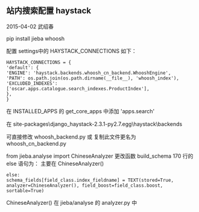 ## 站内搜索配置 haystack ##

2015-04-02 武绍春

pip install jieba whoosh

配置 settings中的 HAYSTACK_CONNECTIONS 如下：

    HAYSTACK_CONNECTIONS = {
    'default': {
    'ENGINE': 'haystack.backends.whoosh_cn_backend.WhooshEngine',
    'PATH': os.path.join(os.path.dirname(__file__), 'whoosh_index'),
    'EXCLUDED_INDEXES': ['oscar.apps.catalogue.search_indexes.ProductIndex'],
    },
    }

在 INSTALLED_APPS 的 get_core_apps 中添加 'apps.search'

在 site-packages\django_haystack-2.3.1-py2.7.egg\haystack\backends
  
可直接修改 whoosh_backend.py 或 复制此文件更名为 whoosh_cn_backend.py

from jieba.analyse import ChineseAnalyzer
更改函数 build_schema 170 行的 else 语句为： 主要在 ChineseAnalyzer()

    else:
    schema_fields[field_class.index_fieldname] = TEXT(stored=True, analyzer=ChineseAnalyzer(), field_boost=field_class.boost, sortable=True)

ChineseAnalyzer() 在 jieba/analyse 的 analyzer.py 中
